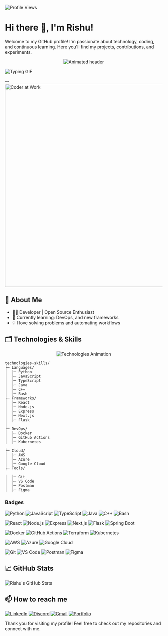 ![Profile Views](https://komarev.com/ghpvc/?username=rishu68518&color=FF7A8A&style=for-the-badge&label=🔥+Profile+Views)

# Hi there 👋, I'm Rishu!

Welcome to my GitHub profile! I'm passionate about technology, coding, and continuous learning. Here you'll find my projects, contributions, and experiments.

<!-- Animated Header -->
<p align="center">
  <img src="https://readme-typing-svg.herokuapp.com?font=Fira+Code&size=28&pause=1000&color=F79A36&center=true&vCenter=true&width=440&lines=Welcome+to+my+GitHub!;I'm+Rishu685+%F0%9F%98%83;Developer+%7C+Open+Source+Enthusiast" alt="Animated header" />
</p>


![Typing GIF](https://readme-typing-svg.herokuapp.com?font=Fira+Code&size=24&pause=1000&width=500&lines=Building+cool+projects...;Learning+Next.js,+Express.js,+TypeScript...;Exploring+Generative+AI...)
   
--     
<img    src="https://user-images.githubusercontent.com/74038190/225813708-98b745f2-7d22-48cf-9150-083f1b00d6c9.gif" alt="Coder at Work" width="650"/>
>

## 🚀 About Me
- 🧑‍💻 Developer | Open Source Enthusiast
- 🌱 Currently learning: DevOps, and new frameworks
- 💡 I love solving problems and automating workflows

## 🗂️ Technologies & Skills

<!-- Animated Technologies Section -->
<p align="center">
  <img src="https://readme-typing-svg.demolab.com?font=Fira+Code&size=22&pause=900&color=F77F00&width=440&lines=Languages+%26+Frameworks;DevOps+%26+Cloud;Tools+%26+Platforms" alt="Technologies Animation" />
</p>

```
technologies-skills/
├─ Languages/
│  ├─ Python
│  ├─ JavaScript
│  ├─ TypeScript
│  ├─ Java
│  ├─ C++
│  ├─ Bash
├─ Frameworks/
│  ├─ React
│  ├─ Node.js
│  ├─ Express
│  ├─ Next.js
│  ├─ Flask
│  
├─ DevOps/
│  ├─ Docker
│  ├─ GitHub Actions
│  ├─ Kubernetes

├─ Cloud/
│  ├─ AWS
│  ├─ Azure
│  ├─ Google Cloud
├─ Tools/

│  ├─ Git
│  ├─ VS Code
│  ├─ Postman
│  ├─ Figma
```

### Badges

<!-- Language Badges -->
![Python](https://img.shields.io/badge/Python-3776AB?style=for-the-badge&logo=python&logoColor=white)
![JavaScript](https://img.shields.io/badge/JavaScript-F7DF1E?style=for-the-badge&logo=javascript&logoColor=black)
![TypeScript](https://img.shields.io/badge/TypeScript-3178C6?style=for-the-badge&logo=typescript&logoColor=white)
![Java](https://img.shields.io/badge/Java-ED8B00?style=for-the-badge&logo=java&logoColor=white)
![C++](https://img.shields.io/badge/C++-00599C?style=for-the-badge&logo=c%2B%2B&logoColor=white)
![Bash](https://img.shields.io/badge/Bash-4EAA25?style=for-the-badge&logo=gnubash&logoColor=white)

<!-- Framework Badges -->
![React](https://img.shields.io/badge/React-20232A?style=for-the-badge&logo=react&logoColor=61DAFB)
![Node.js](https://img.shields.io/badge/Node.js-339933?style=for-the-badge&logo=node.js&logoColor=white)
![Express](https://img.shields.io/badge/Express-000000?style=for-the-badge&logo=express&logoColor=white)
![Next.js](https://img.shields.io/badge/Next.js-000000?style=for-the-badge&logo=next.js&logoColor=white)
![Flask](https://img.shields.io/badge/Flask-000000?style=for-the-badge&logo=flask&logoColor=white)
![Spring Boot](https://img.shields.io/badge/Spring_Boot-6DB33F?style=for-the-badge&logo=spring-boot&logoColor=white)

<!-- DevOps Badges -->
![Docker](https://img.shields.io/badge/Docker-2496ED?style=for-the-badge&logo=docker&logoColor=white)
![GitHub Actions](https://img.shields.io/badge/GitHub_Actions-2088FF?style=for-the-badge&logo=github-actions&logoColor=white)
![Terraform](https://img.shields.io/badge/Terraform-623CE4?style=for-the-badge&logo=terraform&logoColor=white)
![Kubernetes](https://img.shields.io/badge/Kubernetes-326CE5?style=for-the-badge&logo=kubernetes&logoColor=white)

<!-- Cloud Badges -->
![AWS](https://img.shields.io/badge/AWS-232F3E?style=for-the-badge&logo=amazon-aws&logoColor=white)
![Azure](https://img.shields.io/badge/Azure-0078D4?style=for-the-badge&logo=microsoft-azure&logoColor=white)
![Google Cloud](https://img.shields.io/badge/Google_Cloud-4285F4?style=for-the-badge&logo=google-cloud&logoColor=white)

<!-- Tools Badges -->
![Git](https://img.shields.io/badge/Git-F05032?style=for-the-badge&logo=git&logoColor=white)
![VS Code](https://img.shields.io/badge/VS_Code-007ACC?style=for-the-badge&logo=visual-studio-code&logoColor=white)
![Postman](https://img.shields.io/badge/Postman-FF6C37?style=for-the-badge&logo=postman&logoColor=white)
![Figma](https://img.shields.io/badge/Figma-F24E1E?style=for-the-badge&logo=figma&logoColor=white)

## 📈 GitHub Stats

![Rishu's GitHub Stats](https://github-readme-stats.vercel.app/api?username=rishu685&show_icons=true&hide=prs,issues&count_private=true&theme=radical)

## 📫 How to reach me

<p align="center">

[![LinkedIn](https://img.shields.io/badge/-LinkedIn-blue?style=flat-square&logo=linkedin)](https://www.linkedin.com/in/a758a0214/)
  </a>
[![Discord](https://img.shields.io/badge/Discord-5865F2?style=flat-square&logo=discord&logoColor=white)](https://discord.com/channels/rishabh0784)
[![Gmail](https://img.shields.io/badge/Gmail-EA4335?style=flat-square&logo=gmail&logoColor=white)](mailto:rishabh45628@gmail.com)
[![Portfolio](https://img.shields.io/badge/Portfolio-24292F?style=flat-square&logo=internet-explorer&logoColor=white)](https://ris1685.dev)

Thank you for visiting my profile! Feel free to check out my repositories and connect with me.

